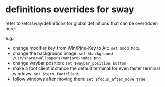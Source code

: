 # definitions overrides for sway

refer to /etc/sway/definitions for global definitions that can be overridden here

e.g.:

* change modifier key from Win/Pine-Key to Alt: `set $mod Mod1`
* change the background image: `set $background /usr/share/wallpapers/manjaro-nudes.png`
* change waybar position: `set $waybar_position bottom`
* make a foot client instance the default terminal for even faster terminal windows: `set $term footclient`
* follow windows after moving them: `set $focus_after_move true`